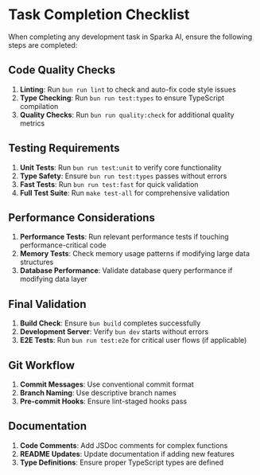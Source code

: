 # Task Completion Checklist

When completing any development task in Sparka AI, ensure the following steps are completed:

## Code Quality Checks
1. **Linting**: Run `bun run lint` to check and auto-fix code style issues
2. **Type Checking**: Run `bun run test:types` to ensure TypeScript compilation
3. **Quality Checks**: Run `bun run quality:check` for additional quality metrics

## Testing Requirements
1. **Unit Tests**: Run `bun run test:unit` to verify core functionality
2. **Type Safety**: Ensure `bun run test:types` passes without errors
3. **Fast Tests**: Run `bun run test:fast` for quick validation
4. **Full Test Suite**: Run `make test-all` for comprehensive validation

## Performance Considerations
1. **Performance Tests**: Run relevant performance tests if touching performance-critical code
2. **Memory Tests**: Check memory usage patterns if modifying large data structures
3. **Database Performance**: Validate database query performance if modifying data layer

## Final Validation
1. **Build Check**: Ensure `bun build` completes successfully
2. **Development Server**: Verify `bun dev` starts without errors
3. **E2E Tests**: Run `bun run test:e2e` for critical user flows (if applicable)

## Git Workflow
1. **Commit Messages**: Use conventional commit format
2. **Branch Naming**: Use descriptive branch names
3. **Pre-commit Hooks**: Ensure lint-staged hooks pass

## Documentation
1. **Code Comments**: Add JSDoc comments for complex functions
2. **README Updates**: Update documentation if adding new features
3. **Type Definitions**: Ensure proper TypeScript types are defined
